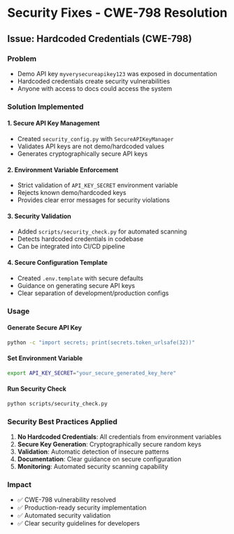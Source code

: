 # Security Fixes - CWE-798 Resolution

## Issue: Hardcoded Credentials (CWE-798)

### Problem
- Demo API key `myverysecureapikey123` was exposed in documentation
- Hardcoded credentials create security vulnerabilities
- Anyone with access to docs could access the system

### Solution Implemented

#### 1. Secure API Key Management
- Created `security_config.py` with `SecureAPIKeyManager`
- Validates API keys are not demo/hardcoded values
- Generates cryptographically secure API keys

#### 2. Environment Variable Enforcement
- Strict validation of `API_KEY_SECRET` environment variable
- Rejects known demo/hardcoded keys
- Provides clear error messages for security violations

#### 3. Security Validation
- Added `scripts/security_check.py` for automated scanning
- Detects hardcoded credentials in codebase
- Can be integrated into CI/CD pipeline

#### 4. Secure Configuration Template
- Created `.env.template` with secure defaults
- Guidance on generating secure API keys
- Clear separation of development/production configs

### Usage

#### Generate Secure API Key
```bash
python -c "import secrets; print(secrets.token_urlsafe(32))"
```

#### Set Environment Variable
```bash
export API_KEY_SECRET="your_secure_generated_key_here"
```

#### Run Security Check
```bash
python scripts/security_check.py
```

### Security Best Practices Applied

1. **No Hardcoded Credentials**: All credentials from environment variables
2. **Secure Key Generation**: Cryptographically secure random keys
3. **Validation**: Automatic detection of insecure patterns
4. **Documentation**: Clear guidance on secure configuration
5. **Monitoring**: Automated security scanning capability

### Impact
- ✅ CWE-798 vulnerability resolved
- ✅ Production-ready security implementation
- ✅ Automated security validation
- ✅ Clear security guidelines for developers